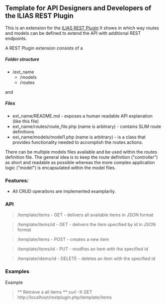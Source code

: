 ## Template for API Designers and Developers of the ILIAS REST Plugin

This is an extension for the [ILIAS REST Plugin](https://github.com/eqsoft/RESTPlugin)
It shows in which way routes and models can be defined to extend the API
with additional REST endpoints.

A REST Plugin extension consists of a
##### Folder structure
* /ext_name
    - /models
    - /routes

and
#####  Files
* ext_name/README.md - exposes a human readable API explanation (like this file)
* ext_name/routes/route_file.php (name is arbitrary) - contains SLIM route definitions
* ext_name/models/model1.php (name is arbitrary) - is a class that provides functionality needed to accomplish
the routes actions.

There can be multiple models files available and be used within the routes definition file.
The general idea is to keep the route definition ("controller") as short and readable as possible whereas
the more complex application logic ("model") is encapsulated within the model files.


### Features:
* All CRUD operations are implemented examplarily.

### API
>/template/items - GET - delivers all available items in JSON format

>/template/items/id  - GET - delivers the item specified by id in JSON format

>/template/items - POST - creates a new item

>/template/items/id - PUT - modfies an item with the specified id

>/template/idems/id - DELETE - deletes an item with the specified id

### Examples

Example
> ** Retrieve a all items **
curl -X GET http://localhost/restplugin.php/template/items

